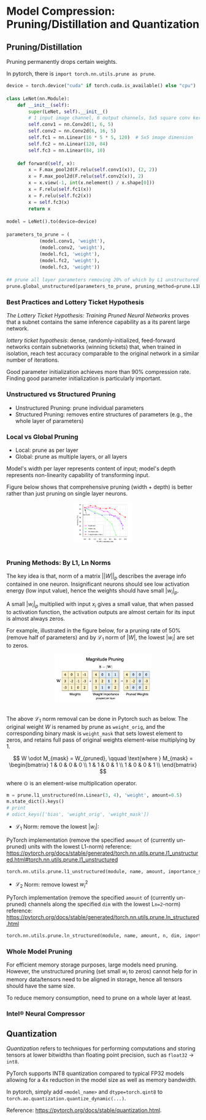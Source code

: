 # Model Compression: Pruning/Distillation and Quantization

## Pruning/Distillation

Pruning permanently drops certain weights.

In pytorch, there is `import torch.nn.utils.prune as prune`.

```python
device = torch.device("cuda" if torch.cuda.is_available() else "cpu")

class LeNet(nn.Module):
    def __init__(self):
        super(LeNet, self).__init__()
        # 1 input image channel, 6 output channels, 5x5 square conv kernel
        self.conv1 = nn.Conv2d(1, 6, 5)
        self.conv2 = nn.Conv2d(6, 16, 5)
        self.fc1 = nn.Linear(16 * 5 * 5, 120)  # 5x5 image dimension
        self.fc2 = nn.Linear(120, 84)
        self.fc3 = nn.Linear(84, 10)

    def forward(self, x):
        x = F.max_pool2d(F.relu(self.conv1(x)), (2, 2))
        x = F.max_pool2d(F.relu(self.conv2(x)), 2)
        x = x.view(-1, int(x.nelement() / x.shape[0]))
        x = F.relu(self.fc1(x))
        x = F.relu(self.fc2(x))
        x = self.fc3(x)
        return x

model = LeNet().to(device=device)

parameters_to_prune = (
            (model.conv1, 'weight'),
            (model.conv2, 'weight'),
            (model.fc1, 'weight'),
            (model.fc2, 'weight'),
            (model.fc3, 'weight'))

## prune all layer parameters removing 20% of which by L1 unstructured pruning method (individual neuron removals by L1)
prune.global_unstructured(parameters_to_prune, pruning_method=prune.L1Unstructured, amount=0.2)
```

### Best Practices and Lottery Ticket Hypothesis

*The Lottery Ticket Hypothesis: Training Pruned Neural Networks* proves that a subnet contains the same inference capability as a its parent large network.

*lottery ticket hypothesis*: dense, randomly-initialized, feed-forward networks contain subnetworks (winning tickets) that, when trained in isolation, reach test accuracy comparable to the original network in a similar number of iterations.

Good parameter initialization achieves more than $90\%$ compression rate.
Finding good parameter initialization is particularly important.

### Unstructured vs Structured Pruning

* Unstructured Pruning: prune individual parameters
* Structured Pruning: removes entire structures of parameters (e.g., the whole layer of parameters)

### Local vs Global Pruning

* Local: prune as per layer
* Global: prune as multiple layers, or all layers

Model's width per layer represents content of input;
model's depth represents non-linearity capability of transforming input.

Figure below shows that comprehensive pruning (width + depth) is better rather than just pruning on single layer neurons.

<div style="display: flex; justify-content: center;">
      <img src="imgs/pruning_effectiveness.png" width="30%" height="30%" alt="pruning_effectiveness" />
</div>
</br>

### Pruning Methods: By L1, Ln Norms

The key idea is that, norm of a matrix $||W||_p$ describes the average info contained in one neuron.
Insignificant neurons should see low activation energy (low input value), hence the weights should have small $|w_i|_p$.

A small $|w_i|_p$ multiplied with input $x_i$ gives a small value, that when passed to activation function, the activation outputs are almost certain for its input is almost always zeros.

For example, illustrated in the figure below, for a pruning rate of $50\%$ (remove half of parameters) and by $\mathcal{L}_1$ norm of $|W|$, the lowest $|w_i|$ are set to zeros.

<div style="display: flex; justify-content: center;">
      <img src="imgs/pruning_by_weight_magnitude.png" width="50%" height="20%" alt="pruning_by_weight_magnitude" />
</div>
</br>

The above $\mathcal{L}_1$ norm removal can be done in Pytorch such as below.
The original weight $W$ is renamed by prune as `weight_orig`, and the corresponding binary mask is `weight_mask` that sets lowest element to zeros, and retains full pass of original weights element-wise multiplying by $1$.

$$
W \odot M_{mask} = W_{pruned}, \qquad
\text{where }
M_{mask} = \begin{bmatrix}
    1 & 0 & 0 & 0 \\
    1 & 1 & 0 & 1 \\
    1 & 0 & 0 & 1 \\
\end{bmatrix}
$$

where $\odot$ is an element-wise multiplication operator.

```python
m = prune.l1_unstructured(nn.Linear(3, 4), 'weight', amount=0.5)
m.state_dict().keys()
# print
# odict_keys(['bias', 'weight_orig', 'weight_mask'])
```

* $\mathcal{L}_1$ Norm: remove the lowest $|w_i|$:

PyTorch implementation (remove the specified `amount` of (currently un-pruned) units with the lowest L1-norm) reference:
https://pytorch.org/docs/stable/generated/torch.nn.utils.prune.l1_unstructured.html#torch.nn.utils.prune.l1_unstructured

```python
torch.nn.utils.prune.l1_unstructured(module, name, amount, importance_scores=None)
```

* $\mathcal{L}_2$ Norm: remove lowest $w_i^2$

PyTorch implementation (remove the specified `amount` of (currently un-pruned) channels along the specified `dim` with the lowest L`n=2`-norm) reference:
https://pytorch.org/docs/stable/generated/torch.nn.utils.prune.ln_structured.html

```python
torch.nn.utils.prune.ln_structured(module, name, amount, n, dim, importance_scores=None)
```

### Whole Model Pruning

For efficient memory storage purposes, large models need pruning.
However, the unstructured pruning (set small $w_i$ to zeros) cannot help for in memory data/tensors need to be aligned in storage, hence all tensors should have the same size.

To reduce memory consumption, need to prune on a whole layer at least.

### Intel® Neural Compressor



## Quantization

*Quantization* refers to techniques for performing computations and storing tensors at lower bitwidths than floating point precision, such as `float32` $\rightarrow$ `int8`.

PyTorch supports INT8 quantization compared to typical FP32 models allowing for a 4x reduction in the model size as well as memory bandwidth.

In pytorch, simply add `<model_name>` and `dtype=torch.qint8` to `torch.ao.quantization.quantize_dynamic(...)`.

Reference: https://pytorch.org/docs/stable/quantization.html.
